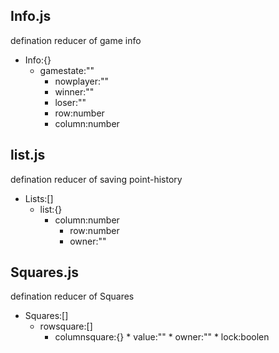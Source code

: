 ## Info.js

defination reducer of game info

* Info:{}
  * gamestate:""
	* nowplayer:""
	* winner:""
	* loser:""
	* row:number
	* column:number

## list.js

defination reducer of saving point-history 

* Lists:[]
  * list:{}
    * column:number
		* row:number
		* owner:""

## Squares.js

defination reducer of Squares

* Squares:[]
  * rowsquare:[]
	   * columnsquare:{}
		     * value:""
				 * owner:""
				 * lock:boolen 
